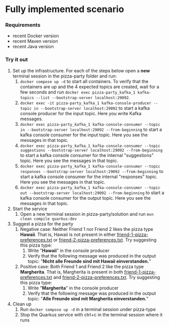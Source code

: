 # Fully implemented scenario

### Requirements
- recent Docker version
- recent Maven version
- recent Java version

### Try it out
1. Set up the infrastructure. For each of the steps below open a **new** terminal session in the pizza-party folder and run: 
   1. `docker compose up -d` to start all containers. To verify that the containers are up and the 4 expected topics are created, wait for a few seconds and run `docker exec pizza-party_kafka_1 kafka-topics --list --bootstrap-server localhost:29092`.
   2. `docker exec -it pizza-party_kafka_1 kafka-console-producer --topic in --bootstrap-server localhost:29092` to start a kafka console producer for the input topic. Here you write Kafka messages.
   3. `docker exec pizza-party_kafka_1 kafka-console-consumer --topic in --bootstrap-server localhost:29092 --from-beginning` to start a kafka console consumer for the input topic. Here you see the messages in that topic.
   4. `docker exec pizza-party_kafka_1 kafka-console-consumer --topic suggestions --bootstrap-server localhost:29092 --from-beginning` to start a kafka console consumer for the internal "suggestions" topic. Here you see the messages in that topic.
   5. `docker exec pizza-party_kafka_1 kafka-console-consumer --topic responses --bootstrap-server localhost:29092 --from-beginning` to start a kafka console consumer for the internal "responses" topic. Here you see the messages in that topic.
   6. `docker exec pizza-party_kafka_1 kafka-console-consumer --topic out --bootstrap-server localhost:29092 --from-beginning` to start a kafka console consumer for the output topic. Here you see the messages in that topic.
2. Start the service
   1. Open a new terminal session in pizza-party/solution and run `mvn clean compile quarkus:dev`
3. Suggest a pizza for the party
   1. Negative case: Neither Friend 1 nor Friend 2 likes the pizza type **Hawaii**. That is, Hawaii is not present in either [friend-1-pizza-preferences.txt](src/main/resources/friend-1-pizza-preferences.txt) or [friend-2-pizza-preferences.txt](src/main/resources/friend-2-pizza-preferences.txt). Try suggesting this pizza type:
      1. Write "**Hawaii**" in the console producer
      2. Verify that the following message was produced in the output topic: "**Nicht alle Freunde sind mit Hawaii einverstanden.**"
   2. Positive case: Both Friend 1 and Friend 2 like the pizza type **Margherita**. That is, Margherita is present in both [friend-1-pizza-preferences.txt](src/main/resources/friend-1-pizza-preferences.txt) and [friend-2-pizza-preferences.txt](src/main/resources/friend-2-pizza-preferences.txt). Try suggesting this pizza type:
      1. Write "**Margherita**" in the console producer
      2. Verify that the following message was produced in the output topic: "**Alle Freunde sind mit Margherita einverstanden.**"
4. Clean up
   1. Run `docker compose up -d` in a terminal session under pizza-type
   2. Stop the Quarkus service with ctrl+c in the terminal session where it runs